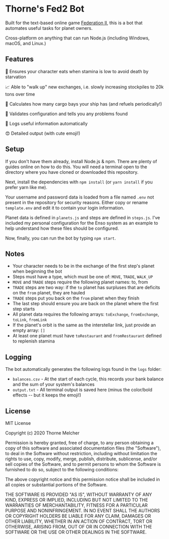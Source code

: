 # Thorne's Fed2 Bot

Built for the text-based online game [Federation II](https://federation2.com), this is a bot that automates useful tasks for planet owners.

Cross-platform on anything that can run Node.js (including Windows, macOS, and Linux.)

## Features

🍕 Ensures your character eats when stamina is low to avoid death by starvation

📈 Able to "walk up" new exchanges, i.e. slowly increasing stockpiles to 20k tons over time

🚀 Calculates how many cargo bays your ship has (and refuels periodically!)

🧪 Validates configuration and tells you any problems found

📒 Logs useful information automatically

😍 Detailed output (with cute emoji!)

## Setup

If you don't have them already, install Node.js & npm. There are plenty of guides online on how to do this. You will need a terminal open to the directory where you have cloned or downloaded this repository.

Next, install the dependencies with ```npm install``` (or ```yarn install``` if you prefer yarn like me).

Your username and password data is loaded from a file named ```.env``` not present in the repository for security reasons. Either copy or rename ```template.env``` and edit it to contain your login information.

Planet data is defined in ```planets.js``` and steps are defined in ```steps.js```. I've included my personal configuration for the Enso system as an 
example to help understand how these files should be configured.

Now, finally, you can run the bot by typing ```npm start```.

## Notes

* Your character needs to be in the exchange of the first step's planet when beginning the bot
* Steps must have a type, which must be one of: ```MOVE```, ```TRADE```, ```WALK_UP```
* ```MOVE``` and ```TRADE``` steps require the following planet names: to, from
* ```TRADE``` steps are two way: if the ```to``` planet has surpluses that are deficits on the ```from``` planet, they are hauled
* ```TRADE``` steps put you back on the ```from``` planet when they finish
* The last step should ensure you are back on the planet where the first step starts
* All planet data requires the following arrays: ```toExchange```, ```fromExchange```, ```toLink```, ```fromLink```
* If the planet's orbit is the same as the interstellar link, just provide an empty array: ```[]```
* At least one planet must have ```toRestaurant``` and ```fromRestaurant``` defined to replenish stamina

## Logging

The bot automatically generates the following logs found in the ```logs``` folder:

* ```balances.csv``` - At the start of each cycle, this records your bank balance and the sum of your system's balances
* ```output.txt``` - All terminal output is saved here (minus the color/bold effects -- but it keeps the emoji!)

## License

MIT License

Copyright (c) 2020 Thorne Melcher

Permission is hereby granted, free of charge, to any person obtaining a copy
of this software and associated documentation files (the "Software"), to deal
in the Software without restriction, including without limitation the rights
to use, copy, modify, merge, publish, distribute, sublicense, and/or sell
copies of the Software, and to permit persons to whom the Software is
furnished to do so, subject to the following conditions:

The above copyright notice and this permission notice shall be included in all
copies or substantial portions of the Software.

THE SOFTWARE IS PROVIDED "AS IS", WITHOUT WARRANTY OF ANY KIND, EXPRESS OR
IMPLIED, INCLUDING BUT NOT LIMITED TO THE WARRANTIES OF MERCHANTABILITY,
FITNESS FOR A PARTICULAR PURPOSE AND NONINFRINGEMENT. IN NO EVENT SHALL THE
AUTHORS OR COPYRIGHT HOLDERS BE LIABLE FOR ANY CLAIM, DAMAGES OR OTHER
LIABILITY, WHETHER IN AN ACTION OF CONTRACT, TORT OR OTHERWISE, ARISING FROM,
OUT OF OR IN CONNECTION WITH THE SOFTWARE OR THE USE OR OTHER DEALINGS IN THE
SOFTWARE.

